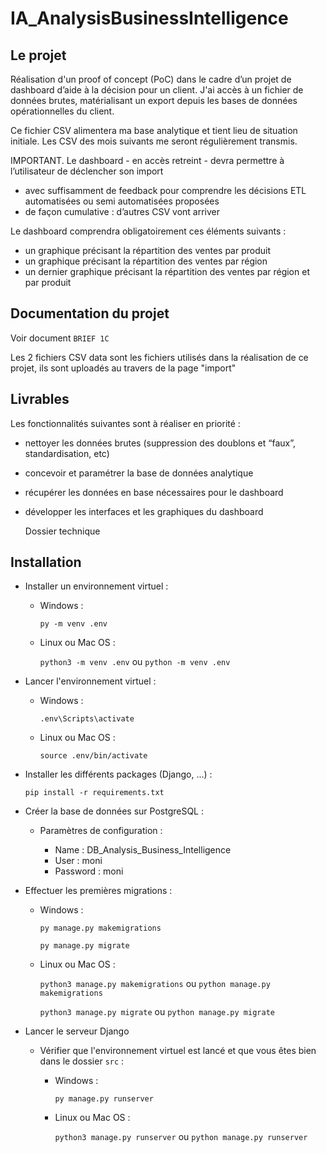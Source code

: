 # IA_AnalysisBusinessIntelligence

## Le projet

Réalisation d'un proof of concept (PoC) dans le cadre d’un projet de dashboard d’aide à la décision pour un client. J'ai accès à un fichier de données brutes, matérialisant un export depuis les bases de données opérationnelles du client.

Ce fichier CSV alimentera ma base analytique et tient lieu de situation initiale. Les CSV des mois suivants me seront régulièrement transmis.

IMPORTANT. Le dashboard - en accès retreint - devra permettre à l’utilisateur de déclencher son import

- avec suffisamment de feedback pour comprendre les décisions ETL automatisées ou semi automatisées proposées
- de façon cumulative : d’autres CSV vont arriver

Le dashboard comprendra obligatoirement ces éléments suivants :

- un graphique précisant la répartition des ventes par produit
- un graphique précisant la répartition des ventes par région
- un dernier graphique précisant la répartition des ventes par région et par produit

## Documentation du projet

Voir document `BRIEF 1C`

Les 2 fichiers CSV data sont les fichiers utilisés dans la réalisation de ce projet, ils sont uploadés au travers de la page "import"

## Livrables
  
  Les fonctionnalités suivantes sont à réaliser en priorité :
  
- nettoyer les données brutes (suppression des doublons et “faux”, standardisation, etc)
- concevoir et paramétrer la base de données analytique
- récupérer les données en base nécessaires pour le dashboard
- développer les interfaces et les graphiques du dashboard
  
  Dossier technique

## Installation

- Installer un environnement virtuel :

  - Windows :

    `py -m venv .env`
  
  - Linux ou Mac OS :
  
    `python3 -m venv .env` ou `python -m venv .env`
  
- Lancer l'environnement virtuel :

  - Windows :

    `.env\Scripts\activate`
  
  - Linux ou Mac OS :
  
    `source .env/bin/activate`
  
- Installer les différents packages (Django, ...) :

  `pip install -r requirements.txt`

- Créer la base de données sur PostgreSQL :

  - Paramètres de configuration :
  
    - Name : DB_Analysis_Business_Intelligence
    - User : moni
    - Password : moni
  
- Effectuer les premières migrations :
  
  - Windows :

    `py manage.py makemigrations`

    `py manage.py migrate`
  
  - Linux ou Mac OS :

    `python3 manage.py makemigrations` ou `python manage.py makemigrations`

    `python3 manage.py migrate` ou `python manage.py migrate`

- Lancer le serveur Django

  - Vérifier que l'environnement virtuel est lancé et que vous êtes bien dans le dossier `src` :

    - Windows :
  
      `py manage.py runserver`

    - Linux ou Mac OS :
  
      `python3 manage.py runserver` ou `python manage.py runserver`
